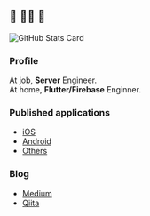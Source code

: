 ## 🍵 🧘‍♂️ 🍵
![GitHub Stats Card](https://github-readme-stats.vercel.app/api?username=sensuikan1973&count_private=true&theme=tokyonight)

### Profile
At job, **Server** Engineer.  
At home, **Flutter/Firebase** Enginner.  

### Published applications
- [iOS](https://apps.apple.com/jp/developer/shimizu-naoki/id1308323177)
- [Android](https://play.google.com/store/apps/developer?id=Naoki+Shimizu&hl=ja)
- [Others](https://done-sensuikan1973.com/programming)

### Blog
- [Medium](https://medium.com/@sensuikan1973)
- [Qiita](https://qiita.com/sensuikan1973)
